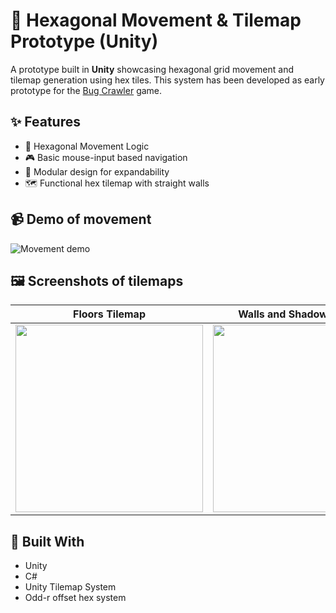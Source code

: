 # 🐝 Hexagonal Movement & Tilemap Prototype (Unity)

A prototype built in **Unity** showcasing hexagonal grid movement and tilemap generation using hex tiles. This system has been developed as early prototype for the [Bug Crawler](https://github.com/sevna90377/BugCrawler-Game) game.

## ✨ Features

- 🧭 Hexagonal Movement Logic 
- 🎮 Basic mouse-input based navigation  
- 🔄 Modular design for expandability
- 🗺️ Functional hex tilemap with straight walls

## 📹 Demo of movement

![Movement demo](https://github.com/user-attachments/assets/c5527515-ca43-46f0-85e4-fa90ce7173d8)

## 🖼️ Screenshots of tilemaps

| Floors Tilemap | Walls and Shadows Tilemap |
|----------------|----------------------------|
| <img src="https://github.com/user-attachments/assets/9a178684-1ea8-47ce-ae6e-3b1515b20784" width="300"/> | <img src="https://github.com/user-attachments/assets/6623dc99-2dde-41fd-8059-5b54152112c5" width="300"/> |

## 🔧 Built With

- Unity 
- C#  
- Unity Tilemap System 
- Odd-r offset hex system
